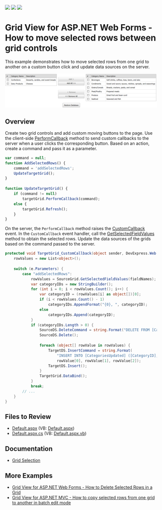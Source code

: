 <!-- default badges list -->
![](https://img.shields.io/endpoint?url=https://codecentral.devexpress.com/api/v1/VersionRange/128541793/22.1.3%2B)
[![](https://img.shields.io/badge/Open_in_DevExpress_Support_Center-FF7200?style=flat-square&logo=DevExpress&logoColor=white)](https://supportcenter.devexpress.com/ticket/details/E2636)
[![](https://img.shields.io/badge/📖_How_to_use_DevExpress_Examples-e9f6fc?style=flat-square)](https://docs.devexpress.com/GeneralInformation/403183)
<!-- default badges end -->
# Grid View for ASP.NET Web Forms - How to move selected rows between grid controls

This example demonstrates how to move selected rows from one grid to another on a custom button click and update data sources on the server.

![Move selected grid rows](moveSelectedRows.png)

## Overview

Create two grid controls and add custom moving buttons to the page. Use the client-side [PerformCallback](https://docs.devexpress.com/AspNet/js-ASPxClientGridView.PerformCallback(args)) method to send custom callbacks to the server when a user clicks the corresponding button. Based on an action, create a command and pass it as a parameter.

```js
var command = null;
function AddSelectedRows() {
    command = 'addSelectedRows';
    UpdateTargetGrid();
}

function UpdateTargetGrid() {
    if (command != null)
        targetGrid.PerformCallback(command);
    else {
        targetGrid.Refresh();
    }
}
```

On the server, the `PerformCallback` method raises the [CustomCallback](https://docs.devexpress.com/AspNet/DevExpress.Web.ASPxGridView.CustomCallback) event. In the `CustomCallback` event handler, call the [GetSelectedFieldValues](https://docs.devexpress.com/AspNet/DevExpress.Web.ASPxGridBase.GetSelectedFieldValues(System.String--)) method to obtain the selected rows. Update the data sources of the grids based on the command passed to the server.

```cs
protected void TargetGrid_CustomCallback(object sender, DevExpress.Web.ASPxGridViewCustomCallbackEventArgs e) {
    rowValues = new List<object>();
    
    switch (e.Parameters) {
        case "addSelectedRows":
            rowValues = SourceGrid.GetSelectedFieldValues(fieldNames);
            var categoryIDs = new StringBuilder();
            for (int i = 0; i < rowValues.Count(); i++) {
                var categoryID = (rowValues[i] as object[])[0];
                if (i < rowValues.Count() - 1)
                    categoryIDs.AppendFormat("{0}, ", categoryID);
                else
                    categoryIDs.Append(categoryID);
            }
            if (categoryIDs.Length > 0) {
                SourceDS.DeleteCommand = string.Format("DELETE FROM [Categories] WHERE [CategoryID] IN ({0})", categoryIDs);
                SourceDS.Delete();
                
                foreach (object[] rowValue in rowValues) {
                    TargetDS.InsertCommand = string.Format(
                        "INSERT INTO [CategoriesUpdated] ([CategoryID], [CategoryName], [Description]) VALUES ({0}, '{1}', '{2}')", 
                        rowValue[0], rowValue[1], rowValue[2]);
                    TargetDS.Insert();
                }
                TargetGrid.DataBind();
            }
            break;
        // ...
    }
}
```

## Files to Review

* [Default.aspx](./CS/E2636/Default.aspx) (VB: [Default.aspx](./VB/E2636/Default.aspx))
* [Default.aspx.cs](./CS/E2636/Default.aspx.cs) (VB: [Default.aspx.vb](./VB/E2636/Default.aspx.vb))

## Documentation

* [Grid Selection](https://docs.devexpress.com/AspNet/3737/components/grid-view/concepts/focus-and-navigation/selection)

## More Examples

* [Grid View for ASP.NET Web Forms - How to Delete Selected Rows in a Grid](https://github.com/DevExpress-Examples/aspxgridview-delete-selected-rows)
* [Grid View for ASP.NET MVC - How to copy selected rows from one grid to another in batch edit mode](https://github.com/DevExpress-Examples/gridview-how-to-copy-selected-rows-from-one-grid-to-another-one-in-batch-edit-mode-t466784)

